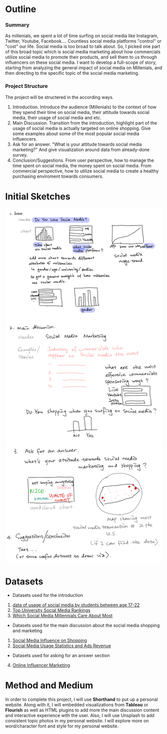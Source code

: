 # Outline
### Summary
As millenials, we spent a lot of time surfing on social media like Instagram, Twitter, Youtube, Facebook.... Countless social media platforms "control" or "cost" our 
life. 
Social media is too broad to talk about. So, I picked one part of this broad topic which is social media marketing about how commercials utilize social media to 
promote their products, and sell them to us through influencers on these social media. I want to develop a full-scope of story, starting from analyzing the general impact
of social media on Millenials, and then directing to the specific topic of the social media marketing. 

### Project Structure
The project will be structered in the according ways. 

1. Introduction. 
Introduce the audience (Millenials) to the context of how they spend their time on social media, their attitude towards social media, their usage of social media and etc.
2. Main Discussion. 
Transition from the introduction, highlight part of the usage of social media is actually targeted on online shopping. Give some examples about some of the most popular social media influencers. 
3. Ask for an answer. 
"What is your attitude towards social media marketing?" And give visualization around data from already-done survey. 
4. Conclusion/Suggestions. 
From user perspective, how to manage the time spent on social media, the money spent on social media. From commercial perspective, how to utilize social media to create a healthy purchasing enviroment towards consumers.

# Initial Sketches
![Introduction](intro.jpeg)
![Main Discussion](main.jpeg)
![Conclusion](last.jpeg)

# Datasets
- Datasets used for the introduction
1. [data of usage of social media by students between age 17-22](https://data.world/maheepmahat/data-of-usage-of-social-media-by-students-between-age-17-22) 
2. [Top University Social Media Rankings](https://data.world/nicole-klassen/top-university-social-media-rankings-2021/workspace/file?filename=University+Social+Media+Rankings.xlsx)
3. [Which Social Media Millennials Care About Most](https://data.world/ahalps/which-social-media-millennials-care-about-most)

- Datasets used for the main discussion about the social media shopping and marketing
1. [Social Media Influence on Shopping](https://data.world/ahalps/social-influence-on-shopping)
2. [Social Media Usage Statistics and Ads Revenue](https://sproutsocial.com/insights/social-media-statistics/)

- Datasets used for asking for an answer section
4. [Online Influencer Marketing](https://data.world/ahalps/online-influencer-marketing)

# Method and Medium
In order to complete this project, I will use **Shorthand** to put up a personal website. Along with it, I will embedded visualizations from **Tableau** or **Flourish**
as well as HTML plugins to add more the main discussion content and interactive experience with the user. Also, I will use Unsplash to add consistent topic photos 
in my personal website. I will explore more on word/character font and style for my personal website. 

